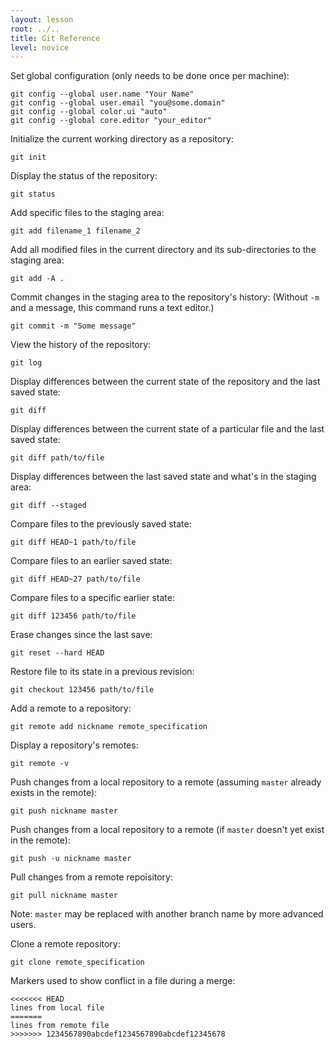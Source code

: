 ```yaml
---
layout: lesson
root: ../..
title: Git Reference
level: novice
---
```

Set global configuration (only needs to be done once per machine):

~~~
git config --global user.name "Your Name"
git config --global user.email "you@some.domain"
git config --global color.ui "auto"
git config --global core.editor "your_editor"
~~~

Initialize the current working directory as a repository:

~~~
git init
~~~

Display the status of the repository:

~~~
git status
~~~

Add specific files to the staging area:

~~~
git add filename_1 filename_2
~~~

Add all modified files in the current directory and its sub-directories to the staging area:

~~~
git add -A .
~~~

Commit changes in the staging area to the repository's history:
(Without `-m` and a message, this command runs a text editor.)

~~~
git commit -m "Some message"
~~~

View the history of the repository:

~~~
git log
~~~

Display differences between the current state of the repository and the last saved state:

~~~
git diff
~~~

Display differences between the current state of a particular file and the last saved state:

~~~
git diff path/to/file
~~~

Display differences between the last saved state and what's in the staging area:

~~~
git diff --staged
~~~

Compare files to the previously saved state:

~~~
git diff HEAD~1 path/to/file
~~~

Compare files to an earlier saved state:

~~~
git diff HEAD~27 path/to/file
~~~

Compare files to a specific earlier state:

~~~
git diff 123456 path/to/file
~~~

Erase changes since the last save:

~~~
git reset --hard HEAD
~~~

Restore file to its state in a previous revision:

~~~
git checkout 123456 path/to/file
~~~

Add a remote to a repository:

~~~
git remote add nickname remote_specification
~~~

Display a repository's remotes:

~~~
git remote -v
~~~

Push changes from a local repository to a remote (assuming `master` already exists in the remote):

~~~
git push nickname master
~~~

Push changes from a local repository to a remote (if `master` doesn't yet exist in the remote):

~~~
git push -u nickname master
~~~

Pull changes from a remote repoisitory:

~~~
git pull nickname master
~~~

Note: `master` may be replaced with another branch name by more advanced users.

Clone a remote repository:

~~~
git clone remote_specification
~~~

Markers used to show conflict in a file during a merge:

~~~
<<<<<<< HEAD
lines from local file
=======
lines from remote file
>>>>>>> 1234567890abcdef1234567890abcdef12345678
~~~
